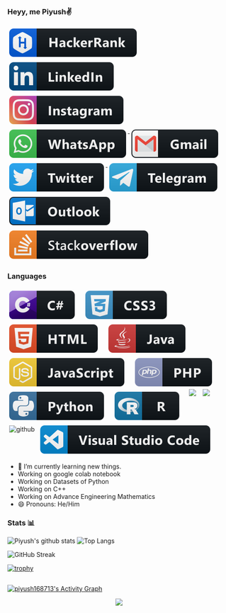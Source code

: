 ### Heyy, me Piyush✌
<a href="https://www.hackerrank.com/kumarpiyush25777">
    <img src="svg/dev/services/hackerrank.svg" alt="hackerrank" style="vertical-align:top; margin:6px 4px">
</a> 
<a href="https://www.linkedin.com/in/piyush-kumar-28958b200">
    <img src="svg/social/linkedin.svg" alt="gitter" style="vertical-align:top; margin:6px 4px">
</a>
<a href="https://www.instagram.com/piyush168713">
    <img src="svg/social/instagram.svg" alt="instagram" style="vertical-align:top; margin:6px 4px">
</a>

<a href="https://wa.link/5m7el2">
<img src="svg/social/whatsapp.svg" alt="whatsapp" style="vertical-align:top; margin:6px 4px">
</a>

<a href="mailto:kumarpiyush25777@gmail.com">
    <img src="svg/social/gmail.svg" alt="gmail" style="vertical-align:top; margin:6px 4px">
  </a> 
  <a href="https://twitter.com/Piyush168713/">
    <img src="svg/social/twitter.svg" alt="twitter" style="vertical-align:top; margin:6px 4px">
  </a>    
  <a href="https://t.me/Piyush168713">
    <img src="svg/social/telegram.svg" alt="telegram" style="vertical-align:top; margin:6px 4px">
  </a>
  <a href="mailto:20BCS9107@cuchd.in">
    <img src="svg/social/outlook.svg" alt="outlook" style="vertical-align:top; margin:6px 4px">
  </a>  
  <a href="https://stackoverflow.com/users/16583145/piyush-kumar">
    <img src="svg/social/stackoverflow.svg" alt="stackoverflow" style="vertical-align:top; margin:6px 4px">
  </a>
  
  
  
  
<!--  ## Social & Professional 
<p align="left">
  <a href="#">
    <img src="https://github.com/MikeCodesDotNET/ColoredBadges/blob/master/svg/social/angellist.svg" alt="angellist" style="vertical-align:top; margin:6px 4px">
  </a>  

  <a href="#">
    <img src="https://github.com/MikeCodesDotNET/ColoredBadges/blob/master/svg/social/email_me.svg" alt="email_me" style="vertical-align:top; margin:6px 4px">
  </a>  
  
  <a href="#">
    <img src="https://github.com/MikeCodesDotNET/ColoredBadges/blob/master/svg/social/foursquare.svg" alt="foursquare" style="vertical-align:top; margin:6px 4px">
  </a>  

  <a href="#">
    <img src="https://github.com/MikeCodesDotNET/ColoredBadges/blob/master/svg/social/gitter.svg" alt="gitter" style="vertical-align:top; margin:6px 4px">
  </a>  

  <a href="#">
    <img src="https://github.com/MikeCodesDotNET/ColoredBadges/blob/master/svg/social/gmail.svg" alt="gmail" style="vertical-align:top; margin:6px 4px">
  </a>  

  <a href="#">
    <img src="https://github.com/MikeCodesDotNET/ColoredBadges/blob/master/svg/social/instagram.svg" alt="instagram" style="vertical-align:top; margin:6px 4px">
  </a>  

  <a href="#">
    <img src="https://github.com/MikeCodesDotNET/ColoredBadges/blob/master/svg/social/linkedin.svg" alt="linkedin" style="vertical-align:top; margin:6px 4px">
  </a>  

  <a href="#">
    <img src="https://github.com/MikeCodesDotNET/ColoredBadges/blob/master/svg/social/meetup.svg" alt="meetup" style="vertical-align:top; margin:6px 4px">
  </a>  

  <a href="#">
    <img src="https://github.com/MikeCodesDotNET/ColoredBadges/blob/master/svg/social/outlook.svg" alt="outlook" style="vertical-align:top; margin:6px 4px">
  </a>  


  <a href="#">
    <img src="https://github.com/MikeCodesDotNET/ColoredBadges/blob/master/svg/social/reddit.svg" alt="reddit" style="vertical-align:top; margin:6px 4px">
  </a>  

  <a href="#">
    <img src="https://github.com/MikeCodesDotNET/ColoredBadges/blob/master/svg/social/skype.svg" alt="skype" style="vertical-align:top; margin:6px 4px">
  </a>  

  <a href="#">
    <img src="svg/social/snapchat.svg" alt="snapchat" style="vertical-align:top; margin:6px 4px">
  </a>  

  <a href="#">
    <img src="svg/social/soundcloud.svg" alt="soundcloud" style="vertical-align:top; margin:6px 4px">
  </a>  

  <a href="#">
    <img src="svg/social/speakerdeck.svg" alt="speakerdeck" style="vertical-align:top; margin:6px 4px">
  </a>    <a href="#">
    <img src="svg/social/stackoverflow.svg" alt="stackoverflow" style="vertical-align:top; margin:6px 4px">
  </a>    <a href="#">
    <img src="svg/social/steam.svg" alt="steam" style="vertical-align:top; margin:6px 4px">
  </a>    <a href="#">
    <img src="svg/social/telegram.svg" alt="telegram" style="vertical-align:top; margin:6px 4px">
  </a>    <a href="#">
    <img src="svg/social/tiktok.svg" alt="tiktok" style="vertical-align:top; margin:6px 4px">
  </a>    <a href="#">
    <img src="svg/social/twitter.svg" alt="twitter" style="vertical-align:top; margin:6px 4px">
  </a>    <a href="#">
    <img src="svg/social/untappd.svg" alt="untappd" style="vertical-align:top; margin:6px 4px">
  </a>    <a href="#">
    <img src="svg/social/viber.svg" alt="viber" style="vertical-align:top; margin:6px 4px">
  </a>    <a href="#">
    <img src="svg/social/whatsapp.svg" alt="whatsapp" style="vertical-align:top; margin:6px 4px">
  </a>  

</p>






## Pronouns 
<p align="left">
  <a href="#">
    <img src="svg/pronouns/hehim.svg" alt="he / him" style="vertical-align:top; margin:6px 4px">
  </a>  

  <a href="#">
    <img src="svg/pronouns/sheher.svg" alt="she / her" style="vertical-align:top; margin:6px 4px">
  </a>  


  <a href="#">
    <img src="svg/pronouns/theythem.svg" alt="they / them" style="vertical-align:top; margin:6px 4px">
  </a>  

</p>





## Devices / Manufacturers

<p align="left">

  <a href="#">
    <img src="svg/devices/cisco.svg" alt="cisco" style="vertical-align:top; margin:6px 4px">
  </a>  

  <a href="#">
    <img src="svg/devices/mac.svg" alt="mac" style="vertical-align:top; margin:6px 4px">
  </a>  

  <a href="#">
    <img src="svg/devices/nintendo.svg" alt="nintendo" style="vertical-align:top; margin:6px 4px">
  </a>  

  <a href="#">
    <img src="svg/devices/pc.svg" alt="pc" style="vertical-align:top; margin:6px 4px">
  </a>  

  <a href="#">
    <img src="svg/devices/philips_hue.svg" alt="philips_hue" style="vertical-align:top; margin:6px 4px">
  </a>  

  <a href="#">
    <img src="svg/devices/playstation.svg" alt="playstation" style="vertical-align:top; margin:6px 4px">
  </a>  

  <a href="#">
    <img src="svg/devices/raspberrypi.svg" alt="raspberrypi" style="vertical-align:top; margin:6px 4px">
  </a>  

  <a href="#">
    <img src="svg/devices/wearables.svg" alt="wearables" style="vertical-align:top; margin:6px 4px">
  </a>  

  <a href="#">
    <img src="svg/devices/xbox.svg" alt="xbox" style="vertical-align:top; margin:6px 4px">
  </a>  




### Languages 

<p align="left">
  <a href="#">
    <img src="svg/dev/languages/csharp.svg" alt="csharp" style="vertical-align:top; margin:6px 4px">
  </a>  

   <a href="#">
    <img src="svg/dev/languages/csharp_dotnet.svg" alt="csharp_dotnet" style="vertical-align:top; margin:6px 4px">
  </a>  

  <a href="#">
    <img src="svg/dev/languages/css3.svg" alt="css3" style="vertical-align:top; margin:6px 4px">
  </a>  

  <a href="#">
    <img src="svg/dev/languages/dart.svg" alt="dart" style="vertical-align:top; margin:6px 4px">
  </a>  

  <a href="#">
    <img src="svg/dev/languages/dart_colour.svg" alt="dart_colour" style="vertical-align:top; margin:6px 4px">
  </a>  


   <a href="#">
    <img src="svg/dev/languages/fsharp.svg" alt="fsharp" style="vertical-align:top; margin:6px 4px">
  </a>  
 
  <a href="#">
    <img src="svg/dev/languages/fsharp_dotnet.svg" alt="fsharp_dotnet" style="vertical-align:top; margin:6px 4px">
  </a>  

  <a href="#">
    <img src="svg/dev/languages/go.svg" alt="go" style="vertical-align:top; margin:6px 4px">
  </a>  


  <a href="#">
    <img src="svg/dev/languages/html.svg" alt="html" style="vertical-align:top; margin:6px 4px">
  </a>  

  <a href="#">
    <img src="svg/dev/languages/java.svg" alt="java" style="vertical-align:top; margin:6px 4px">
  </a>  

  <a href="#">
    <img src="svg/dev/languages/js.svg" alt="js" style="vertical-align:top; margin:6px 4px">
  </a>  

  <a href="#">
    <img src="svg/dev/languages/php.svg" alt="php" style="vertical-align:top; margin:6px 4px">
  </a>  

  <a href="#">
    <img src="svg/dev/languages/python.svg" alt="python" style="vertical-align:top; margin:6px 4px">
  </a>  

  <a href="#">
    <img src="svg/dev/languages/r.svg" alt="r" style="vertical-align:top; margin:6px 4px">
  </a>  

  <a href="#">
    <img src="svg/dev/languages/rsoftware.svg" alt="rsoftware" style="vertical-align:top; margin:6px 4px">
  </a>  

  <a href="#">
    <img src="svg/dev/languages/rust.svg" alt="rust" style="vertical-align:top; margin:6px 4px">
  </a>  

  <a href="#">
    <img src="svg/dev/languages/sass.svg" alt="sass" style="vertical-align:top; margin:6px 4px">
  </a>  


  <a href="#">
    <img src="svg/dev/languages/swift.svg" alt="swift" style="vertical-align:top; margin:6px 4px">
  </a>  

</p>
</p>
-->
    
    
    
    
    
    
    
    
  
  ### Languages
 <!--  <img src="svg/dev/languages/cpp.svg" alt="c++" style="vertical-align:top margin:0.0000000000000001px 0.0000000000000001px">  -->
 <img src="svg/dev/languages/csharp.svg" alt="C" style="vertical-align:top; margin:6px 4px">&nbsp; &nbsp;
 <img src="svg/dev/languages/css3.svg" alt="css3" style="vertical-align:top; margin:6px 4px">&nbsp; &nbsp;
 <img src="svg/dev/languages/html.svg" alt="html" style="vertical-align:top; margin:6px 4px">&nbsp; &nbsp;
<img src="svg/dev/languages/java.svg" alt="java" style="vertical-align:top; margin:6px 4px">&nbsp; &nbsp;
<img src="svg/dev/languages/js.svg" alt="js" style="vertical-align:top; margin:6px 4px">&nbsp; &nbsp;
<img src="svg/dev/languages/php.svg" alt="php" style="vertical-align:top; margin:6px 4px">&nbsp; &nbsp;
<img src="svg/dev/languages/python.svg" alt="python" style="vertical-align:top; margin:6px 4px">&nbsp; &nbsp;
<img src="svg/dev/languages/r.svg" alt="r" style="vertical-align:top; margin:6px 4px">&nbsp; &nbsp;
<img src="https://upload.wikimedia.org/wikipedia/commons/thumb/e/e0/Git-logo.svg/1280px-Git-logo.svg.png" height="25">&nbsp; &nbsp; 
<img src="https://www.tinkercad.com/favicon.ico" height="30"> &nbsp; &nbsp;
<img src="https://image.flaticon.com/icons/png/512/25/25231.png" alt="github" style="vertical-align:top; margin:6px 4px"> 
<img src="svg/dev/tools/visualstudio_code.svg" alt="visualstudio_code" style="vertical-align:top; margin:6px 4px">


<!--### Pass
-->
- 🌱 I’m currently learning new things.
- Working on google colab notebook
- Working on Datasets of Python
- Working on C++
- Working on Advance Engineering Mathematics
- 😄 Pronouns: He/Him

### Stats 📊

<!--
![Piyush's github stats](https://github-readme-stats.vercel.app/api?username=piyush168713&show_icons=true&hide_border=true&theme=highcontrast)
-->

![Piyush's github stats](https://github-readme-stats.vercel.app/api?username=piyush168713&title_color=FFFF00&icon_color=00FFFF&text_color=FFFFFF&bg_color=000000&show_icons=true)
![Top Langs](https://github-readme-stats.vercel.app/api/top-langs/?username=piyush168713&layout=compact&theme=highcontrast&hide_border=true)

![GitHub Streak](http://github-readme-streak-stats.herokuapp.com?user=piyush168713&theme=highcontrast&hide_border=true)

[![trophy](https://github-profile-trophy.vercel.app/?username=piyush168713)](https://github.com/gkhan205/github-profile-trophy)


<!-- TOOLS -->
<!--
## 🛠️ My favorite tools

### 👨‍💻 Programming languages

<p>
    <a href="https://github.com/search?q=user%3ADenverCoder1+is%3Arepo+language%3Aassembly"><img alt="MIPS Assembly" src="https://img.shields.io/badge/Assembly%20-%23525252.svg?logo=mega&logoColor=white"></a>
    <a href="https://github.com/search?q=user%3ADenverCoder1+is%3Arepo+language%3Abash"><img alt="Bash" src="https://img.shields.io/badge/Bash%20-%23121011.svg?logo=gnu-bash&logoColor=white"></a>
    <a href="https://github.com/search?q=user%3ADenverCoder1+is%3Arepo+language%3Ac"><img alt="C" src="https://img.shields.io/badge/C%20-%232370ED.svg?logo=c&logoColor=white"></a>
    <a href="https://github.com/search?q=user%3ADenverCoder1+is%3Arepo+language%3Acpp"><img alt="C++" src="https://img.shields.io/badge/C++%20-%2300599C.svg?logo=c%2B%2B&logoColor=white"></a>
    <a href="https://github.com/search?q=user%3ADenverCoder1+is%3Arepo+language%3Acsharp"><img alt="C#" src="https://img.shields.io/badge/C%23%20-%23239120.svg?logo=c-sharp&logoColor=white"></a>
    <a href="https://github.com/search?q=user%3ADenverCoder1+is%3Arepo+language%3Aceylon"><img alt="Ceylon" src="https://img.shields.io/badge/Ceylon%20-%23E39842.svg?logo=gradle&logoColor=white"></a>
    <a href="https://github.com/search?q=user%3ADenverCoder1+is%3Arepo+language%3Acss"><img alt="CSS" src="https://img.shields.io/badge/CSS%20-%231572B6.svg?logo=css3&logoColor=white"></a>
    <a href="https://github.com/search?q=user%3ADenverCoder1+is%3Arepo+language%3Adart"><img alt="Dart" src="https://img.shields.io/badge/Dart%20-%2315A6C4.svg?logo=dart&logoColor=white"></a>
    <a href="https://github.com/search?q=user%3ADenverCoder1+is%3Arepo+language%3Ags"><img alt="Google Apps Script" src="https://img.shields.io/badge/Google%20Apps%20Script%20-%2302569B.svg?logo=google-cloud&logoColor=white"></a>
    <a href="https://github.com/search?q=user%3ADenverCoder1+is%3Arepo+language%3Ahtml"><img alt="HTML" src="https://img.shields.io/badge/HTML%20-%23E34F26.svg?logo=html5&logoColor=white"></a>
    <a href="https://github.com/search?q=user%3ADenverCoder1+is%3Arepo+language%3Ajava"><img alt="Java" src="https://img.shields.io/badge/Java-%23007396.svg?logo=java&logoColor=white"></a>
    <a href="https://github.com/search?q=user%3ADenverCoder1+is%3Arepo+language%3Ajavascript"><img alt="JavaScript" src="https://img.shields.io/badge/JavaScript%20-%23F7DF1E.svg?logo=javascript&logoColor=black"></a>
    <a href="https://github.com/search?q=user%3ADenverCoder1+is%3Arepo+language%3Atex"><img alt="LaTeX" src="https://img.shields.io/badge/LaTeX%20-%23008080.svg?logo=LaTeX&logoColor=white"></a>
    <a href="https://github.com/search?q=user%3ADenverCoder1+is%3Arepo+language%3Akotlin"><img alt="Kotlin" src="https://img.shields.io/badge/Kotlin-%230095D5.svg?logo=Kotlin&logoColor=white"></a>
    <a href="https://github.com/search?q=user%3ADenverCoder1+is%3Arepo+language%3Ajavascript"><img alt="NodeJS" src="https://img.shields.io/badge/Node.js%20-%2343853D.svg?logo=node.js&logoColor=white"></a>
    <a href="https://github.com/search?q=user%3ADenverCoder1+is%3Arepo+language%3Amarkdown"><img alt="Markdown" src="https://img.shields.io/badge/Markdown-%23000000.svg?logo=markdown&logoColor=white"></a>
    <a href="https://github.com/search?q=user%3ADenverCoder1+is%3Arepo+language%3Aphp"><img alt="PHP" src="https://img.shields.io/badge/PHP-%23777BB4.svg?logo=php&logoColor=white"></a>
    <a href="https://github.com/search?q=user%3ADenverCoder1+is%3Arepo+language%3Aprolog"><img alt="Prolog" src="https://img.shields.io/badge/Prolog-%23E61B23.svg?logo=tripadvisor&logoColor=white"></a>
    <a href="https://github.com/search?q=user%3ADenverCoder1+is%3Arepo+language%3Apython"><img alt="Python" src="https://img.shields.io/badge/Python%20-%2314354C.svg?logo=python&logoColor=white"></a>
    <a href="https://github.com/search?q=user%3ADenverCoder1+is%3Arepo+language%3Aruby"><img alt="Ruby" src="https://img.shields.io/badge/Ruby-CC342D.svg?logo=ruby&logoColor=white"></a>
    <a href="https://github.com/search?q=user%3ADenverCoder1+is%3Arepo+language%3Asass"><img alt="SASS" src="https://img.shields.io/badge/Sass%20-hotpink.svg?logo=SASS&logoColor=white"></a>
    <a href="https://github.com/search?q=user%3ADenverCoder1+is%3Arepo+language%3Ascratch"><img alt="Scratch" src="https://img.shields.io/badge/Scratch%20-%234D97FF.svg?logo=scratch&logoColor=white"></a>
    <a href="https://github.com/search?q=user%3ADenverCoder1+is%3Arepo+language%3Asql"><img alt="SQL" src="https://img.shields.io/badge/SQL%20-%23025E8C.svg?logo=amazon-dynamodb&logoColor=white"></a>
    <a href="https://github.com/search?q=user%3ADenverCoder1+is%3Arepo+language%3Asvg"><img alt="SVG+XML" src="https://img.shields.io/badge/SVG%2BXML%20-%23e0982c.svg?logo=svg&logoColor=white"></a>
    <a href="https://github.com/search?q=user%3ADenverCoder1+is%3Arepo+language%3AtypeScript"><img alt="TypeScript" src="https://img.shields.io/badge/TypeScript%20-%23007ACC.svg?logo=typescript&logoColor=white"></a>
</p>

### 🧰 Frameworks and libraries

<p>
    <a href="#"><img alt="Arduino" src="https://img.shields.io/badge/-Arduino-00979D?logo=Arduino&logoColor=white"></a>
    <a href="#"><img alt="Cordova" src="https://img.shields.io/badge/-Cordova-E8E8E8?logo=apache-cordova&logoColor=black"></a>
    <a href="#"><img alt="Electron" src="https://img.shields.io/badge/Electron%20-%2320232e.svg?logo=electron&logoColor=white"></a>
    <a href="#"><img alt="Express.js" src="https://img.shields.io/badge/Express.js%20-%23404d59.svg?logo=express&logoColor=white"></a>
    <a href="#"><img alt="Flutter" src="https://img.shields.io/badge/Flutter%20-%2302569B.svg?logo=flutter&logoColor=white"></a>
    <a href="#"><img alt="GitHub Actions" src="https://img.shields.io/badge/GitHub%20Actions%20-%232671E5.svg?logo=github%20actions&logoColor=white"></a>
    <a href="#"><img alt="JUnit" src="https://img.shields.io/badge/JUnit%20-%2325A162.svg?logo=cachet&logoColor=white"></a>
    <a href="#"><img alt="Keras" src="https://img.shields.io/badge/Keras%20-%23D00000.svg?logo=Keras&logoColor=white"></a>
    <a href="#"><img alt="Material Design" src="https://img.shields.io/badge/Material%20Design%20-%230081CB.svg?logo=material-design&logoColor=white"></a>
    <a href="#"><img alt="NumPy" src="https://img.shields.io/badge/Numpy%20-%23013243.svg?logo=numpy&logoColor=white"></a>
    <a href="#"><img alt="Pandas" src="https://img.shields.io/badge/Pandas%20-%23150458.svg?logo=pandas&logoColor=white"></a>
    <a href="#"><img alt="PHPUnit" src="https://img.shields.io/badge/PHPUnit%20-%23366488.svg?logo=jekyll&logoColor=white"></a>
    <a href="#"><img alt="Pytest" src="https://img.shields.io/badge/Pytest%20-%230A9EDC.svg?logo=pytest&logoColor=white"></a>
    <a href="#"><img alt="React" src="https://img.shields.io/badge/React%20-%2320232a.svg?logo=react&logoColor=%2361DAFB"></a>
    <a href="#"><img alt="SonarLint" src="https://img.shields.io/badge/-SonarLint-CB2029?logo=sonarlint&logoColor=white"></a>
    <a href="#"><img alt="Symfony" src="https://img.shields.io/badge/Symfony%20-%23111111.svg?logo=symfony&logoColor=white"></a>
    <a href="#"><img alt="SymPy" src="https://img.shields.io/badge/Sympy%20-%233B5526.svg?logo=sympy&logoColor=white"></a>
    <a href="#"><img alt="TensorFlow" src="https://img.shields.io/badge/TensorFlow%20-%23FF6F00.svg?logo=TensorFlow&logoColor=white"></a>
    <a href="#"><img alt="Wordpress" src="https://img.shields.io/badge/Wordpress-21759B?logo=wordpress&logoColor=white"></a>
    <a href="#"><img alt="WPF (.Net)" src="https://img.shields.io/badge/WPF-5C2D91?logo=.net&logoColor=white"></a>
     <a href="#">
    <img src="svg/dev/frameworks/angular.svg" alt="angular" style="vertical-align:top; margin:6px 4px">
  </a>  

   <a href="#">
    <img src="svg/dev/frameworks/avalonia.svg" alt="avalonia" style="vertical-align:top; margin:6px 4px">
  </a>  

   <a href="#">
    <img src="svg/dev/frameworks/bootstrap.svg" alt="bootstrap" style="vertical-align:top; margin:6px 4px">
  </a>  

  <a href="#">
    <img src="svg/dev/frameworks/flutter.svg" alt="flutter" style="vertical-align:top; margin:6px 4px">
  </a>  

   <a href="#">
    <img src="svg/dev/frameworks/godot.svg" alt="godot" style="vertical-align:top; margin:6px 4px">
  </a>  

  
  <a href="#">
    <img src="svg/dev/frameworks/ionic.svg" alt="ionic" style="vertical-align:top; margin:6px 4px">
  </a>  

  <a href="#">
    <img src="svg/dev/frameworks/jquery.svg" alt="jquery" style="vertical-align:top; margin:6px 4px">
  </a>  


  <a href="#">
    <img src="svg/dev/frameworks/laravel.svg" alt="laravel" style="vertical-align:top; margin:6px 4px">
  </a>  

  <a href="#">
    <img src="svg/dev/frameworks/materialize.svg" alt="materialize" style="vertical-align:top; margin:6px 4px">
  </a>  

  <a href="#">
    <img src="svg/dev/frameworks/nodejs.svg" alt="nodejs" style="vertical-align:top; margin:6px 4px">
  </a>  

  <a href="#">
    <img src="svg/dev/frameworks/nodejs_larger.svg" alt="nodejs_larger" style="vertical-align:top; margin:6px 4px">
  </a>  

  <a href="#">
    <img src="svg/dev/frameworks/phonegap.svg" alt="phonegap" style="vertical-align:top; margin:6px 4px">
  </a>  

  <a href="#">
    <img src="svg/dev/frameworks/qt.svg" alt="qt" style="vertical-align:top; margin:6px 4px">
  </a>  


  <a href="#">
    <img src="svg/dev/frameworks/react.svg" alt="react" style="vertical-align:top; margin:6px 4px">
  </a>  

  <a href="#">
    <img src="svg/dev/frameworks/sencha.svg" alt="sencha" style="vertical-align:top; margin:6px 4px">
  </a>  


   <a href="#">
    <img src="svg/dev/frameworks/unity.svg" alt="unity" style="vertical-align:top; margin:6px 4px">
  </a>  

   <a href="#">
    <img src="svg/dev/frameworks/uwp.svg" alt="uwp" style="vertical-align:top; margin:6px 4px">
  </a>  

  <a href="#">
    <img src="svg/dev/frameworks/vue.svg" alt="vue" style="vertical-align:top; margin:6px 4px">
  </a>  

  <a href="#">
    <img src="svg/dev/frameworks/wpf.svg" alt="wpf" style="vertical-align:top; margin:6px 4px">
  </a>  

  <a href="#">
    <img src="svg/dev/frameworks/xamarin_android.svg" alt="xamarin_android" style="vertical-align:top; margin:6px 4px">
  </a>  

   <a href="#">
    <img src="svg/dev/frameworks/xamarin_forms.svg" alt="xamarin_forms" style="vertical-align:top; margin:6px 4px">
  </a>  

  <a href="#">
    <img src="svg/dev/frameworks/xamarin_ios.svg" alt="xamarin_ios" style="vertical-align:top; margin:6px 4px">
  </a>  

   <a href="#">
    <img src="svg/dev/frameworks/xamarin_mac.svg" alt="xamarin_mac" style="vertical-align:top; margin:6px 4px">
  </a>  
</p>

### 🗄️ Databases and cloud hosting

<p>
    <a href="#"><img alt="GitHub Pages" src="https://img.shields.io/badge/GitHub%20Pages-%23327FC7.svg?logo=github&logoColor=white"></a>
    <a href="#"><img alt="Heroku" src="https://img.shields.io/badge/Heroku%20-%23430098.svg?logo=heroku&logoColor=white"></a>
    <a href="#"><img alt="MongoDB" src ="https://img.shields.io/badge/MongoDB-%234ea94b.svg?logo=mongodb&logoColor=white"></a>
    <a href="#"><img alt="MySQL" src="https://img.shields.io/badge/MySQL-%2300f.svg?logo=mysql&logoColor=white"></a>
    <a href="#"><img alt="Notion" src="https://img.shields.io/badge/Notion%20-%23010101.svg?logo=notion&logoColor=white"></a>
    <a href="#"><img alt="Oracle" src ="https://img.shields.io/badge/Oracle%20-%23F00000.svg?logo=oracle&logoColor=white"></a>
    <a href="#"><img alt="PostgreSQL" src ="https://img.shields.io/badge/PostgreSQL-%23316192.svg?logo=postgresql&logoColor=white"></a>
    <a href="#"><img alt="Repl.it" src="https://img.shields.io/badge/Repl.it%20-%230D101E.svg?logo=Replit&logoColor=white"></a>
    <a href="#"><img alt="SQLite" src ="https://img.shields.io/badge/SQLite-%2307405e.svg?logo=sqlite&logoColor=white"></a>
    <a href="#"><img alt="Vercel" src="https://img.shields.io/badge/Vercel%20-%23000000.svg?logo=vercel&logoColor=white"></a>
</p>

### 💻 Software and tools

<p>
    <a href="#"><img alt="Adobe" src="https://img.shields.io/badge/Adobe%20-%23FF0000.svg?logo=adobe&logoColor=white"></a>
    <a href="#"><img alt="Android Studio" src="https://img.shields.io/badge/Android%20Studio-008678.svg?logo=android-studio&logoColor=white"></a>
    <a href="#"><img alt="Android" src="https://img.shields.io/badge/Android-3DDC84?logo=android&logoColor=white"></a>
    <a href="#"><img alt="Arch Linux" src="https://img.shields.io/badge/Arch%20Linux-1793D1.svg?logo=arch-linux&logoColor=white"></a>
    <a href="#"><img alt="Audacity" src="https://img.shields.io/badge/-Audacity-0000CC?logo=audacity&logoColor=white"></a>
    <a href="#"><img alt="Bitwarden" src="https://img.shields.io/badge/-Bitwarden-175DDC?logo=bitwarden&logoColor=white"></a>
    <a href="#"><img alt="Brave" src="https://img.shields.io/badge/-Brave-FB542B?logo=brave&logoColor=white"></a>
    <a href="#"><img alt="Codepen" src="https://img.shields.io/badge/Codepen-000000.svg?logo=codepen&logoColor=white"></a>
    <a href="#"><img alt="Construct 3" src="https://img.shields.io/badge/Construct%203-00b56a.svg?logo=construct-3&logoColor=white"></a>
    <a href="#"><img alt="Dark Reader" src="https://img.shields.io/badge/-Dark%20Reader-141E24?logo=dark-reader&logoColor=white"></a>
    <a href="#"><img alt="Git" src="https://img.shields.io/badge/Git%20-%23F05033.svg?logo=git&logoColor=white"></a>
    <a href="#"><img alt="Google Sheets" src="https://img.shields.io/badge/Google%20Sheets%20-%2334A853.svg?logo=google%20sheets&logoColor=white"></a>
    <a href="#"><img alt="Inkscape" src="https://img.shields.io/badge/Inkscape-000000?logo=Inkscape&logoColor=white"></a>
    <a href="#"><img alt="Jupyter" src="https://img.shields.io/badge/Jupyter%20-%23F37626.svg?logo=Jupyter&logoColor=white"></a>
    <a href="#"><img alt="Mathematica" src="https://img.shields.io/badge/Mathematica-DD1100.svg?logo=wolfram-mathematica&logoColor=white"></a>
    <a href="#"><img alt="OBS Studio" src="https://img.shields.io/badge/-OBS%20Studio-302E31?logo=obs-studio&logoColor=white"></a>
    <a href="#"><img alt="Photopea" src="https://img.shields.io/badge/Photopea-18A497?logo=photopea&logoColor=white"></a>
    <a href="#"><img alt="Postman" src="https://img.shields.io/badge/Postman-FF6C37?logo=postman&logoColor=white"></a>
    <a href="#"><img alt="Stack Overflow" src="https://img.shields.io/badge/-Stack%20Overflow-FE7A16?logo=stack-overflow&logoColor=white"></a>
    <a href="#"><img alt="Visual Studio Code" src="https://img.shields.io/badge/Visual%20Studio%20Code-0078d7.svg?logo=visual-studio-code&logoColor=white"></a>
    <a href="#">
    <img src="svg/dev/tools/android_studio.svg" alt="android_studio" style="vertical-align:top; margin:6px 4px">
  </a> 
  <a href="#">
    <img src="svg/dev/tools/android_studio_colour.svg" alt="android_studio_colour" style="vertical-align:top; margin:6px 4px">
  </a> 

  <a href="#">
    <img src="svg/dev/tools/bash.svg" alt="bash" style="vertical-align:top; margin:6px 4px">
  </a> 

  <a href="#">
    <img src="svg/dev/tools/docker.svg" alt="docker" style="vertical-align:top; margin:6px 4px">
  </a> 


  <a href="#">
    <img src="svg/dev/tools/eclipse.svg" alt="eclipse" style="vertical-align:top; margin:6px 4px">
  </a> 


  <a href="#">
    <img src="svg/dev/tools/jetbrains_appcode.svg" alt="jetbrains_appcode" style="vertical-align:top; margin:6px 4px">
  </a> 

  <a href="#">
    <img src="svg/dev/tools/jetbrains_clion.svg" alt="jetbrains_clion" style="vertical-align:top; margin:6px 4px">
  </a> 

  <a href="#">
    <img src="svg/dev/tools/jetbrains_datagrip.svg" alt="jetbrains_datagrip" style="vertical-align:top; margin:6px 4px">
  </a> 

  <a href="#">
    <img src="svg/dev/tools/jetbrains_datalore.svg" alt="jetbrains_datalore" style="vertical-align:top; margin:6px 4px">
  </a> 

  <a href="#">
    <img src="svg/dev/tools/jetbrains_goland.svg" alt="jetbrains_goland" style="vertical-align:top; margin:6px 4px">
  </a> 

  <a href="#">
    <img src="svg/dev/tools/jetbrains_intellij.svg" alt="jetbrains_intellij" style="vertical-align:top; margin:6px 4px">
  </a> 

  <a href="#">
    <img src="svg/dev/tools/jetbrains_phpstorm.svg" alt="jetbrains_phpstorm" style="vertical-align:top; margin:6px 4px">
  </a> 

  <a href="#">
    <img src="svg/dev/tools/jetbrains_pycharm.svg" alt="jetbrains_pycharm" style="vertical-align:top; margin:6px 4px">
  </a> 
  
  <a href="#">
    <img src="svg/dev/tools/jetbrains_rider.svg" alt="jetbrains_rider" style="vertical-align:top; margin:6px 4px">
  </a> 
  
  <a href="#">
    <img src="svg/dev/tools/jetbrains_rubymine.svg" alt="jetbrains_rubymine" style="vertical-align:top; margin:6px 4px">
  </a> 

  <a href="#">
    <img src="svg/dev/tools/jetbrains_webstorm.svg" alt="jetbrains webstorm" style="vertical-align:top; margin:6px 4px">
  </a> 

  <a href="#">
    <img src="svg/dev/tools/linqpad.svg" alt="linqpad" style="vertical-align:top; margin:6px 4px">
  </a> 

  <a href="#">
    <img src="svg/dev/tools/ndepend.svg" alt="ndepend" style="vertical-align:top; margin:6px 4px">
  </a> 

  <a href="#">
    <img src="svg/dev/tools/powershell.svg" alt="powershell" style="vertical-align:top; margin:6px 4px">
  </a> 


  <a href="#">
    <img src="svg/dev/tools/visualstudio.svg" alt="visualstudio" style="vertical-align:top; margin:6px 4px">
  </a> 

  <a href="#">
    <img src="svg/dev/tools/visualstudio_code.svg" alt="visualstudio_code" style="vertical-align:top; margin:6px 4px">
  </a> 


  <a href="#">
    <img src="svg/dev/tools/vmware.svg" alt="vmware" style="vertical-align:top; margin:6px 4px">
  </a> 

  <a href="#">
    <img src="svg/dev/tools/xcode.svg" alt="xcode" style="vertical-align:top; margin:6px 4px">
  </a> 
</p>




### Services 
<p align="left">
  <a href="#">
    <img src="svg/dev/services/aws.svg" alt="aws" style="vertical-align:top; margin:6px 4px">
  </a> 

  <a href="#">
    <img src="svg/dev/services/azure.svg" alt="azure" style="vertical-align:top; margin:6px 4px">
  </a> 

  <a href="#">
    <img src="svg/dev/services/codechef.svg" alt="codechef" style="vertical-align:top; margin:6px 4px">
  </a> 

  <a href="#">
    <img src="svg/dev/services/codewars.svg" alt="codewars" style="vertical-align:top; margin:6px 4px">
  </a> 

  <a href="#">
    <img src="svg/dev/services/digitalocean.svg" alt="digitalocean" style="vertical-align:top; margin:6px 4px">
  </a> 

  <a href="#">
    <img src="svg/dev/services/dockerhub.svg" alt="dockerhub" style="vertical-align:top; margin:6px 4px">
  </a> 
  
  <a href="#">
    <img src="svg/dev/services/excercism.svg" alt="excercism" style="vertical-align:top; margin:6px 4px">
  </a> 

  <a href="#">
    <img src="svg/dev/services/exchange.svg" alt="exchange" style="vertical-align:top; margin:6px 4px">
  </a> 

  <a href="#">
    <img src="svg/dev/services/gcp.svg" alt="gcp" style="vertical-align:top; margin:6px 4px">
  </a> 

  <a href="#">
    <img src="svg/dev/services/google_cloud_platform.svg" alt="google_cloud_platform" style="vertical-align:top; margin:6px 4px">
  </a> 

  <a href="#">
    <img src="svg/dev/services/hackerrank.svg" alt="hackerrank" style="vertical-align:top; margin:6px 4px">
  </a> 

  <a href="#">
    <img src="svg/dev/services/kubernetes.svg" alt="kubernetes" style="vertical-align:top; margin:6px 4px">
  </a> 

  
  <a href="#">
    <img src="svg/dev/services/leetcode.svg" alt="leetcode" style="vertical-align:top; margin:6px 4px">
  </a> 

  <a href="#">
    <img src="svg/dev/services/npm.svg" alt="npm" style="vertical-align:top; margin:6px 4px">
  </a> 

  <a href="#">
    <img src="svg/dev/services/nuget.svg" alt="nuget" style="vertical-align:top; margin:6px 4px">
  </a> 

  <a href="#">
    <img src="svg/dev/services/office_365.svg" alt="office 365" style="vertical-align:top; margin:6px 4px">
  </a> 

  



### Misc
<p align="left">
  <a href="#">
    <img src="svg/dev/misc/ai.svg" alt="ai" style="vertical-align:top; margin:6px 4px">
  </a>  

   <a href="#">
    <img src="svg/dev/misc/chrome.svg" alt="chrome" style="vertical-align:top; margin:6px 4px">
  </a>  

   <a href="#">
    <img src="svg/dev/misc/cloud.svg" alt="cloud" style="vertical-align:top; margin:6px 4px">
  </a>  

   <a href="#">
    <img src="svg/dev/misc/datascience.svg" alt="datascience" style="vertical-align:top; margin:6px 4px">
  </a>  

   <a href="#">
    <img src="svg/dev/misc/desktop.svg" alt="desktop" style="vertical-align:top; margin:6px 4px">
  </a>  

   <a href="#">
    <img src="svg/dev/misc/edge.svg" alt="edge" style="vertical-align:top; margin:6px 4px">
  </a>  

   <a href="#">
    <img src="svg/dev/misc/firefox.svg" alt="firefox" style="vertical-align:top; margin:6px 4px">
  </a>  

   <a href="#">
    <img src="svg/dev/misc/gamedev.svg" alt="gamedev" style="vertical-align:top; margin:6px 4px">
  </a>  

   <a href="#">
    <img src="svg/dev/misc/iot.svg" alt="iot" style="vertical-align:top; margin:6px 4px">
  </a>  

   <a href="#">
    <img src="svg/dev/misc/mobile.svg" alt="mobile" style="vertical-align:top; margin:6px 4px">
  </a>  

   <a href="#">
    <img src="svg/dev/misc/security.svg" alt="security" style="vertical-align:top; margin:6px 4px">
  </a>  

  <a href="#">
    <img src="svg/dev/misc/tablet.svg" alt="tablet" style="vertical-align:top; margin:6px 4px">
  </a>  

   <a href="#">
    <img src="svg/dev/misc/tools.svg" alt="tools" style="vertical-align:top; margin:6px 4px">
  </a>  

  
   <a href="#">
    <img src="svg/dev/misc/vr.svg" alt="vr" style="vertical-align:top; margin:6px 4px">
  </a>  


   <a href="#">
    <img src="svg/dev/misc/web.svg" alt="web" style="vertical-align:top; margin:6px 4px">
  </a>  
</p>




## Blogging Platforms
<p align="left">
  <a href="#">
    <img src="svg/blogs/blogger.svg" alt="blogger" style="vertical-align:top; margin:6px 4px">
  </a>  

 <a href="#">
    <img src="svg/blogs/devto.svg" alt="dev.to" style="vertical-align:top; margin:6px 4px">
  </a>  

   <a href="#">
    <img src="svg/blogs/medium.svg" alt="medium" style="vertical-align:top; margin:6px 4px">
  </a>  

   <a href="#">
    <img src="svg/blogs/microblog.svg" alt="microblog" style="vertical-align:top; margin:6px 4px">
  </a>  

   <a href="#">
    <img src="svg/blogs/rss.svg" alt="rss" style="vertical-align:top; margin:6px 4px">
  </a>  

   <a href="#">
    <img src="svg/blogs/tumblr.svg" alt="tumblr" style="vertical-align:top; margin:6px 4px">
  </a>  

   <a href="#">
    <img src="svg/blogs/wordpress.svg" alt="wordpress" style="vertical-align:top; margin:6px 4px">
  </a>   
</p>



-->



##
<!-- ACTIVITY GRAPH -->
<a href="https://github.com/ashutosh00710/github-readme-activity-graph"><img  alt="piyush168713's Activity Graph" src="https://activity-graph.herokuapp.com/graph?username=piyush168713&bg_color=1F222E&color=F8D866&line=F85D7F&point=FFFFFF&hide_border=true" /></a>

<!-- PROFILE VIEWS -->
<p align="center"> <img src="https://komarev.com/ghpvc/?username=piyush168713&label=Profile%20views&color=0e75b6&style=flat"/> </p>




 

